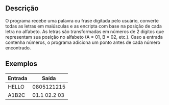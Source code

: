 ## Descrição
O programa recebe uma palavra ou frase digitada pelo usuário, converte todas as letras em maiúsculas e as encripta com base na posição de cada letra no alfabeto. As letras são transformadas em números de 2 dígitos que representam sua posição no alfabeto (A = 01, B = 02, etc.). Caso a entrada contenha números, o programa adiciona um ponto antes de cada número encontrado.

## Exemplos

| Entrada                          | Saída                        |
|-----------------------------------|------------------------------|
| HELLO           | 0805121215 |
| A1B2C               | 01.1 02.2 03 |


